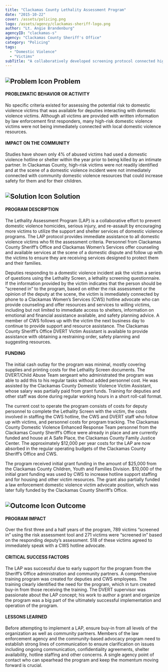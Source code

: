 ```yaml
---
title: "Clackamas County Lethality Assessment Program"
date: "2015-10-22"
cover: /assets/policing.png
logo: /assets/agency/clackamas-sheriff-logo.png
author: "Lt. Angie Brandenburg"
agencyID: "clackamas-s"
agency: "Clackamas County Sheriff's Office"
category: "Policing"
tags:
  - "Domestic Violence"
  - "Victims"
subTitle: "A collaboratively developed screening protocol connected high-risk DV victims with services, both immediately after the incident and follow-up services."
---
```


## ![Problem Icon](https://github.com/google/material-design-icons/raw/master/alert/1x_web/ic_error_outline_black_48dp.png "Problem") Problem

#### PROBLEMATIC BEHAVIOR OR ACTIVITY

No specific criteria existed for assessing the potential risk to domestic violence victims that was available for deputies interacting with domestic violence victims. Although all victims are provided with written information by law enforcement first responders, many high-risk domestic violence victims were not being immediately connected with local domestic violence resources.

#### IMPACT ON THE COMMUNITY

Studies have shown only 4% of abused victims had used a domestic violence hotline or shelter within the year prior to being killed by an intimate partner. In Clackamas County, high-risk victims were not readily identified and at the scene of a domestic violence incident were not immediately connected with community domestic violence resources that could increase safety for them and for their children.

## ![Solution Icon](https://github.com/google/material-design-icons/raw/master/action/1x_web/ic_lightbulb_outline_black_48dp.png "Solution") Solution

#### PROGRAM DESCRIPTION

The Lethality Assessment Program (LAP) is a collaborative effort to prevent domestic violence homicides, serious injury, and re-assault by encouraging more victims to utilize the support and shelter services of domestic violence programs. The LAP protocol provides immediate assistance to all domestic violence victims who fit the assessment criteria. Personnel from Clackamas County Sheriff’s Office and Clackamas Women’s Services offer counseling and available services at the scene of a domestic dispute and follow up with the victims to ensure they are receiving services designed to protect them and their families.

Deputies responding to a domestic violence incident ask the victim a series of questions using the Lethality Screen, a lethality screening questionnaire. If the information provided by the victim indicates that the person should be “screened in” to the program, based on either the risk assessment or the opinion of the deputy at the scene, the victim is immediately connected by phone to a Clackamas Women’s Services (CWS) hotline advocate who can provide counseling and offer resources and services to willing victims, including but not limited to immediate access to shelters, information on emotional and financial assistance available, and safety planning advice. A member of CWS follows up with the victim the next business day to continue to provide support and resource assistance. The Clackamas County Sheriff’s Office DVERT Victim Assistant is available to provide assistance with obtaining a restraining order, safety planning and suggesting resources.

#### FUNDING

The initial cash outlay for the program was minimal, mostly covering supplies and printing costs for the Lethality Screen documents. The DVERT/Child Abuse Team sergeant who administrated the program was able to add this to his regular tasks without added personnel cost. He was assisted by the Clackamas County Domestic Violence Victim Assistant, whose salary was partially paid from grant funds. Training for deputies and other staff was done during regular working hours in a short roll-call format.

The current cost to operate the program consists of costs for deputy personnel to complete the Lethality Screen with the victim, the costs involved in staffing the CWS hotline, the CWS and DVERT staff who follow up with victims, and personnel costs for program tracking. The Clackamas County Domestic Violence Enhanced Response Team personnel from the Clackamas County Sheriff’s Office were already in place and are currently funded and house at A Safe Place, the Clackamas County Family Justice Center. The approximately $12,000 per year costs for the LAP are now absorbed in the regular operating budgets of the Clackamas County Sheriff’s Office and CWS.

The program received initial grant funding in the amount of $25,000 from the Clackamas County Children, Youth and Families Division. $10,000 of the initial grant funding was used by CWS to increase hotline support staffing and for housing and other victim resources. The grant also partially funded a law enforcement domestic violence victim advocate position, which was later fully funded by the Clackamas County Sheriff’s Office.

## ![Outcome Icon](https://github.com/google/material-design-icons/raw/master/action/1x_web/ic_view_list_black_48dp.png "Outcome") Outcome

#### PROGRAM IMPACT

Over the first three and a half years of the program, 789 victims “screened in” using the risk assessment tool and 271 victims were “screened in” based on the responding deputy’s assessment. 518 of these victims agreed to immediately speak with a CWS hotline advocate.

#### CRITICAL SUCCESS FACTORS

The LAP was successful due to early support for the program from the Sheriff’s Office administration and community partners. A comprehensive training program was created for deputies and CWS employees. The training clearly identified the need for the program, which in turn created buy-in from those receiving the training. The DVERT supervisor was passionate about the LAP concept; his work to author a grant and organize the program was a big part of the ultimately successful implementation and operation of the program.

#### LESSONS LEARNED

Before attempting to implement a LAP, ensure buy-in from all levels of the organization as well as community partners. Members of the law enforcement agency and the community-based advocacy program need to establish strong lines of communication to ensure clarification on issues including ongoing communication, confidentiality agreements, shelter availability, hotline staffing and other concerns. A single agency point of contact who can spearhead the program and keep the momentum moving forward is crucial.
